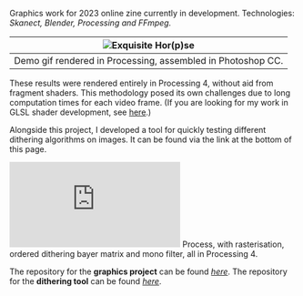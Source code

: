 <!--- Tags: 2D, Artwork, Blender, Java, Processing, Skanect Pro-->
Graphics work for 2023 online zine currently in development. Technologies: *Skanect, Blender, Processing and FFmpeg.*

<div class="mkd_img"> 

|![Exquisite Hor(p)se](../images/articles/horse_1.gif)|
|:--:| 
|Demo gif rendered in Processing, assembled in Photoshop CC.|

</div>

These results were rendered entirely in Processing 4, without aid from fragment shaders. This methodology posed its own challenges due to long computation times for each video frame. (If you are looking for my work in GLSL shader development, see [here](https://www.notion.so/GLSL-Shaders-f875cc7d1ac84451af64b7885f120ef0?pvs=21).)

Alongside this project, I developed a tool for quickly testing different dithering algorithms on images. It can be found via the link at the bottom of this page. 

<div class="video_container">
<iframe title="vimeo-player" src="https://player.vimeo.com/video/837714108?h=52b588793b" class="h_video" frameborder="0" allowfullscreen></iframe> 
Process, with rasterisation, ordered dithering bayer matrix and mono filter, all in Processing 4.
</div>

The repository for the **graphics project** can be found *[here](https://github.com/david-rollinson/Processing-Repo/tree/main/pgraphics_raster)*. The repository for the **dithering tool** can be found *[here](https://github.com/david-rollinson/Processing-Repo/tree/main/dithering_examples)*.